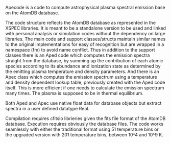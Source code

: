 Apecode is a code to compute astrophysical plasma spectral emission base on the AtomDB database.

The code structure reflects the AtomDB database as represented in the XSPEC libraries.
It is meant to be a standalone version to be used and linked with personal analysis or 
simulation codes without the dependency on large libraries.
The main code and support classes/structs maintain similar names to the original implementations
for easy of recognition but are wrapped in a namespace (fm) to avoid name conflict.
Thus in addition to the support classes there is an Aped code which computes the emission spectra
straight from the database, by summing up the contribution of each atomic species according
to its abundance and ionization state as determined by the emitting plasma temperature and
density parameters. And there is an Apec class which computes the emission spectrum using a 
temperature and density dependent lookup table, previously created with the Aped code itself.
This is more efficient if one needs to calculate the emission spectrum many times. The plasma 
is supposed to be in thermal equilibrium.

Both Aped and Apec use native float data for database objects but extract spectra in a user 
defined datatype Real.

Compilation requires cfitsio librieries given the fits file format of the AtomDB database.
Execution requires obviously the database files. The code works seamlessly with either the
traditional format using 51 temperature bins or the upgraded version with 201 temperature bins,
between 10^4 and 10^9 K.
